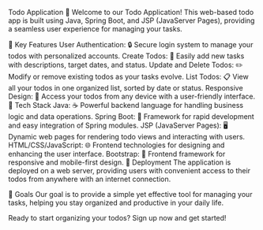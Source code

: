 Todo Application 📝
Welcome to our Todo Application! This web-based todo app is built using Java, Spring Boot, and JSP (JavaServer Pages), providing a seamless user experience for managing your tasks.

🚀 Key Features
User Authentication: 🔒 Secure login system to manage your todos with personalized accounts.
Create Todos: 📌 Easily add new tasks with descriptions, target dates, and status.
Update and Delete Todos: ✏️ Modify or remove existing todos as your tasks evolve.
List Todos: 📋 View all your todos in one organized list, sorted by date or status.
Responsive Design: 📱 Access your todos from any device with a user-friendly interface.
🔧 Tech Stack
Java: ☕ Powerful backend language for handling business logic and data operations.
Spring Boot: 🌱 Framework for rapid development and easy integration of Spring modules.
JSP (JavaServer Pages): 🖥️ Dynamic web pages for rendering todo views and interacting with users.
HTML/CSS/JavaScript: 🌐 Frontend technologies for designing and enhancing the user interface.
Bootstrap: 🎨 Frontend framework for responsive and mobile-first design.
📡 Deployment
The application is deployed on a web server, providing users with convenient access to their todos from anywhere with an internet connection.

🎯 Goals
Our goal is to provide a simple yet effective tool for managing your tasks, helping you stay organized and productive in your daily life.

Ready to start organizing your todos? Sign up now and get started!
